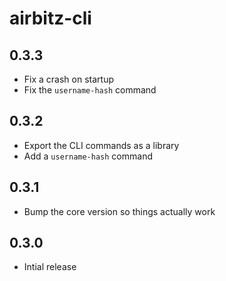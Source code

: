 # airbitz-cli

## 0.3.3

* Fix a crash on startup
* Fix the `username-hash` command

## 0.3.2

* Export the CLI commands as a library
* Add a `username-hash` command

## 0.3.1

* Bump the core version so things actually work

## 0.3.0

* Intial release
